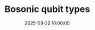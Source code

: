 ---
layout: post
title:  Bosonic qubit types
date:   2025-08-22 16:00:00
description: Cat, binomial, and GKP qubits
tags: QEC superconducting
categories: reading
---